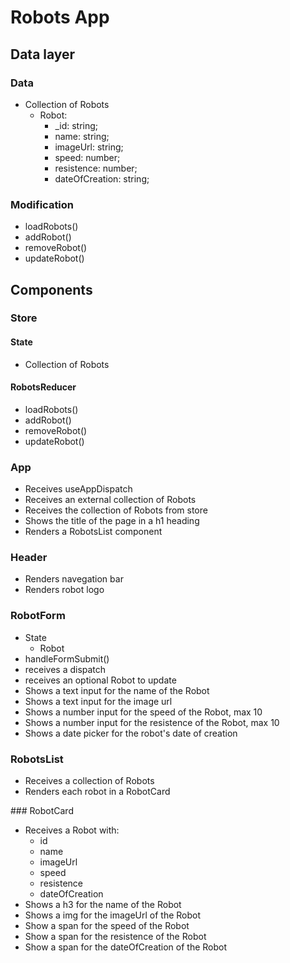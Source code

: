 # Robots App

## Data layer

### Data

- Collection of Robots
  - Robot:
    - \_id: string;
    - name: string;
    - imageUrl: string;
    - speed: number;
    - resistence: number;
    - dateOfCreation: string;

### Modification

- loadRobots()
- addRobot()
- removeRobot()
- updateRobot()

## Components

### Store

#### State

- Collection of Robots

#### RobotsReducer

- loadRobots()
- addRobot()
- removeRobot()
- updateRobot()

### App

- Receives useAppDispatch
- Receives an external collection of Robots
- Receives the collection of Robots from store
- Shows the title of the page in a h1 heading
- Renders a RobotsList component

### Header

- Renders navegation bar
- Renders robot logo

### RobotForm

- State
  - Robot
- handleFormSubmit()
- receives a dispatch
- receives an optional Robot to update
- Shows a text input for the name of the Robot
- Shows a text input for the image url
- Shows a number input for the speed of the Robot, max 10
- Shows a number input for the resistence of the Robot, max 10
- Shows a date picker for the robot's date of creation

### RobotsList

- Receives a collection of Robots
- Renders each robot in a RobotCard

### RobotCard

- Receives a Robot with:
  - id
  - name
  - imageUrl
  - speed
  - resistence
  - dateOfCreation
- Shows a h3 for the name of the Robot
- Shows a img for the imageUrl of the Robot
- Show a span for the speed of the Robot
- Show a span for the resistence of the Robot
- Show a span for the dateOfCreation of the Robot
